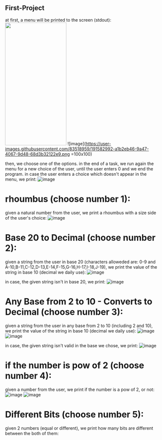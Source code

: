 ## First-Project
at first, a menu will be printed to the screen (stdout):  
<img src="https://user-images.githubusercontent.com/83518959/191582992-a1b2eb46-9a47-4067-9d48-68d3b32122e9.png" width="200" height="400" />
![image](https://user-images.githubusercontent.com/83518959/191582992-a1b2eb46-9a47-4067-9d48-68d3b32122e9.png =100x100)

then, we choose one of the options.
in the end of a task, we run again the menu for a new choice of the user, until the user enters 0
and we end the program.
in case the user enters a choice which doesn't appear in the menu, we print:
![image](https://user-images.githubusercontent.com/83518959/191583628-842a8c18-71cd-40e3-981c-9b66893825c7.png)


# rhoumbus (choose number 1):
given a natural number from the user, we print a rhoumbus with a size side of the user's choice:
![image](https://user-images.githubusercontent.com/83518959/191584251-4fb9697a-298f-48a6-b10e-fe485ff8cae4.png)


# Base 20 to Decimal (choose number 2):
given a string from the user in base 20 (characters alloweded are: 0-9 and A-10,B-11,C-12,D-13,E-14,F-15,G-16,H-17,I-18,J-19), we print the value of the string in base 10 (decimal we daily use):
![image](https://user-images.githubusercontent.com/83518959/191585166-073177dc-d9dd-464f-92cc-699aed5ae8b7.png)

in case, the given string isn't in base 20, we print:
![image](https://user-images.githubusercontent.com/83518959/191585293-657a55da-e970-400a-be31-e8292c3ea5dc.png)


# Any Base from 2 to 10 - Converts to Decimal (choose number 3):
given a string from the user in any base from 2 to 10 (including 2 and 10), we print the value
of the string in base 10 (decimal we daily use):
![image](https://user-images.githubusercontent.com/83518959/191585757-d3f41206-3324-4619-a19b-496aea96e891.png)
![image](https://user-images.githubusercontent.com/83518959/191585831-a33db9ad-e1ec-42e7-842a-d8df5c512e61.png)

in case, the given string isn't valid in the base we chose, we print:
![image](https://user-images.githubusercontent.com/83518959/191586044-7cfe492b-3821-46e6-b986-108bd03582ed.png)


# if the number is pow of 2 (choose number 4):
given a number from the user, we print if the number is a pow of 2, or not:
![image](https://user-images.githubusercontent.com/83518959/191586440-9763b827-3122-4df6-b8cb-8555bad214e3.png)
![image](https://user-images.githubusercontent.com/83518959/191586555-25b07676-843f-4182-9676-079419616c6a.png)


# Different Bits (choose number 5):
given 2 numbers (equal or different), we print how many bits are different between the both of them:
